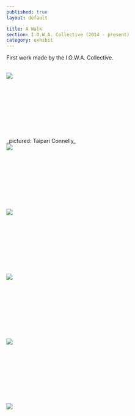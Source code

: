 ```yaml
---
published: true
layout: default

title: A Walk
section: I.O.W.A. Collective (2014 - present)
category: exhibit
---
```


First work made by the I.O.W.A. Collective.
<br><br>

<img src="https://i.imgur.com/IdNtjw1l.jpg">
<br><br>
<br><br>
<br><br>
<br><br>
<br><br>
_pictured: Taipari Connelly_
<br>
<img src="https://i.imgur.com/3T9nJ2El.jpg">
<br><br>
<br><br>
<br><br>
<br><br>
<br><br>
<img src="https://i.imgur.com/z8qRJBGl.png">
<br><br>
<br><br>
<br><br>
<br><br>
<br><br>
<img src="https://i.imgur.com/FxQMGhll.jpg">
<br><br>
<br><br>
<br><br>
<br><br>
<br><br>
<img src="https://i.imgur.com/AnscdSfl.png">
<br><br>
<br><br>
<br><br>
<br><br>
<br><br>
<img src="https://i.imgur.com/9ZwfniEh.jpg">
